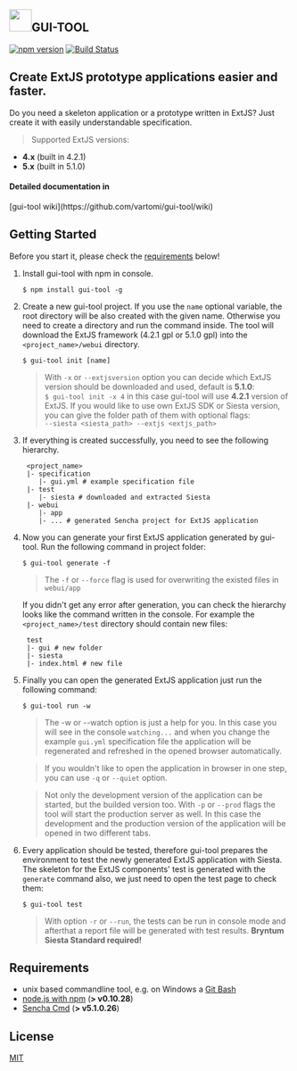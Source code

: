 
<a href="#"><img src="https://raw.githubusercontent.com/vartomi/gui-tool/master/gui_tool_logo.png" height="40"></a>**GUI-TOOL**
----------------------

[![npm version](https://badge.fury.io/js/gui-tool.svg)](http://badge.fury.io/js/gui-tool)
[![Build Status](https://travis-ci.org/vartomi/gui-tool.svg?branch=master)](https://travis-ci.org/vartomi/gui-tool)

Create ExtJS prototype applications easier and faster.
-

Do you need a skeleton application or a prototype written in ExtJS? Just create it with easily understandable specification.
  > Supported ExtJS versions:
 - <b>4.x</b> (built in 4.2.1)
 - <b>5.x</b> (built in 5.1.0)

<h4>Detailed documentation in</h4> [gui-tool wiki](https://github.com/vartomi/gui-tool/wiki)

Getting Started
--

Before you start it, please check the [requirements](#requirements) below!

1. Install gui-tool with npm in console.
      
      `$ npm install gui-tool -g`
 
2. Create a new gui-tool project. If you use the `name` optional variable, the root directory will be also created with the given name. Otherwise you need to create a directory and run the command inside. The tool will download the ExtJS framework (4.2.1 gpl or 5.1.0 gpl) into the `<project_name>/webui` directory. 
 
     `$ gui-tool init [name]`
     > With `-x` or `--extjsversion` option you can decide which ExtJS version should be downloaded and used, default is <b>5.1.0</b>:
     <br/> `$ gui-tool init -x 4` in this case gui-tool will use <b>4.2.1</b> version of ExtJS.
     > If you would like to use own ExtJS SDK or Siesta version, you can give the folder path of them with optional flags:
     <br/>`--siesta <siesta_path> --extjs <extjs_path>`
 
3. If everything is created successfully, you need to see the following hierarchy.
    
    ```
     <project_name>
     |- specification
        |- gui.yml # example specification file
     |- test
        |- siesta # downloaded and extracted Siesta
     |- webui
        |- app
        |- ... # generated Sencha project for ExtJS application
    ```
    
4. Now you can generate your first ExtJS application generated by gui-tool. Run the following command in project folder:
    
    `$ gui-tool generate -f`
    > The `-f` or `--force` flag is used for overwriting the existed files in `webui/app`

    If you didn't get any error after generation, you can check the hierarchy looks like the command written in the console. For example the    `<project_name>/test` directory should contain new files:
    ```
     test
     |- gui # new folder
     |- siesta
     |- index.html # new file
    ```
  
5. Finally you can open the generated ExtJS application just run the following command:
 
    `$ gui-tool run -w`

   > The -w or --watch option is just a help for you. In this case you will see in the console `watching...` and when you change the example `gui.yml` specification file the application will be regenerated and refreshed in the opened browser automatically.

   > If you wouldn't like to open the application in browser in one step, you can use `-q` or `--quiet` option.
   
   > Not only the development version of the application can be started, but the builded version too. With `-p` or `--prod` flags the tool will start the production server as well. In this case the development and the production version of the application will be opened in two different tabs.
   
6. Every application should be tested, therefore gui-tool prepares the environment to test the newly generated ExtJS application with Siesta. The skeleton for the ExtJS components' test is generated with the `generate` command also, we just need to open the test page to check them:

    `$ gui-tool test`
    
    > With option `-r` or `--run`, the tests can be run in console mode and afterthat a report file will be generated with test results. **Bryntum Siesta Standard required!**
   
<a name="requirements"></a>

Requirements
--
 - unix based commandline tool, e.g. on Windows a [Git Bash](http://git-scm.com/downloads)
 - [node.js with npm](http://nodejs.org/download/) (**> v0.10.28**)
 - [Sencha Cmd](http://www.sencha.com/products/sencha-cmd/download) (**> v5.1.0.26**)

License
--
[MIT](http://opensource.org/licenses/MIT)


